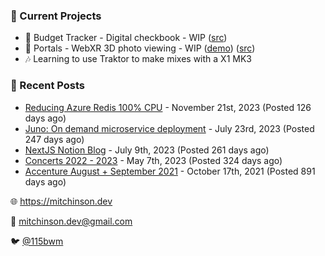 ### 📌 Current Projects
- 💸 Budget Tracker - Digital checkbook - WIP ([src](https://github.com/bmitchinson/budget-entry))
- 📸 Portals - WebXR 3D photo viewing - WIP ([demo](https://portals.mitchinson.dev/)) ([src](https://github.com/bmitchinson/vr-jpg-viewer-webxr))
- 🎶 Learning to use Traktor to make mixes with a X1 MK3

### 📝 Recent Posts

- [Reducing Azure Redis 100% CPU](https://blog.mitchinson.dev/redis-cpu) - November 21st, 2023 (Posted 126 days ago)
- [Juno: On demand microservice deployment](https://blog.mitchinson.dev/juno) - July 23rd, 2023 (Posted 247 days ago)
- [NextJS Notion Blog](https://blog.mitchinson.dev/blog-2023) - July 9th, 2023 (Posted 261 days ago)
- [Concerts 2022 - 2023](https://blog.mitchinson.dev/concerts-2023) - May 7th, 2023 (Posted 324 days ago)
- [Accenture August + September 2021](https://blog.mitchinson.dev/pillar/aug-sep-21) - October 17th, 2021 (Posted 891 days ago)

🌐 https://mitchinson.dev

💌 mitchinson.dev@gmail.com

🐦 [@115bwm](https://twitter.com/115bwm)